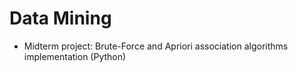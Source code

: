 # Data Mining

* Midterm project: Brute-Force and Apriori association algorithms implementation (Python)
